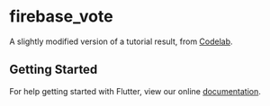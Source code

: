 # firebase_vote

A slightly modified version of a tutorial result,
from [Codelab](https://codelabs.developers.google.com/codelabs/flutter-firebase/index.html).

## Getting Started

For help getting started with Flutter, view our online
[documentation](https://flutter.io/).

